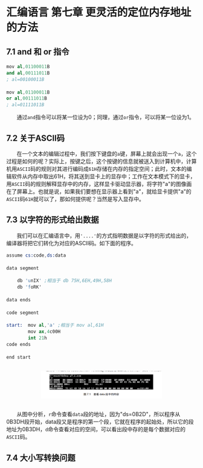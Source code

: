 # 汇编语言 第七章 更灵活的定位内存地址的方法

## 7.1 and 和 or 指令

```s
mov al,01100011B
and al,00111011B
; al=00100011B

mov al,01100011B
or al,00111011B
; al=01111011B
```

&nbsp;&nbsp;&nbsp;&nbsp;&nbsp;&nbsp;&nbsp;通过`and`指令可以将某一位设为0；同理，通过`or`指令，可以将某一位设为1。


## 7.2 关于ASCII码

&nbsp;&nbsp;&nbsp;&nbsp;&nbsp;&nbsp;&nbsp;在一个文本的编辑过程中，我们按下键盘的`a`键，屏幕上就会出现一个`a`，这个过程是如何的呢？实际上，按键之后，这个按键的信息就被送入到计算机中，计算机用`ASCII`码的规则对其进行编码成`61H`存储在内存的指定空间；此时，文本的编辑软件从内存中取出61H，将其送到显卡上的显存中；工作在文本模式下的显卡，用`ASCII`码的规则解释显存中的内存，这样显卡驱动显示器，将字符"a"的图像画在了屏幕上。也就是说，如果我们要想在显示器上看到"a"，就给显卡提供"a"的`ASCII`码`61H`就可以了，那如何提供呢？当然是写入显存中。


## 7.3 以字符的形式给出数据

&nbsp;&nbsp;&nbsp;&nbsp;&nbsp;&nbsp;&nbsp;我们可以在汇编语言中，用`'....'`的方式指明数据是以字符的形式给出的，编译器将把它们转化为对应的ASCII码。如下面的程序。

```s
assume cs:code,ds:data

data segment

    db 'unIX' ;相当于 db 75H,6EH,49H,58H
    db 'foRK'

data ends

code segment

start:  mov al,'a' ;相当于 mov al,61H
        mov ax,4c00H
        int 21h
code ends

end start
```

<div class="separator" style="clear: both;"><a href="https://raw.githubusercontent.com/lidongze0629/blog/main/images/assembly-language-7.1.png" style="display: block; padding: 1em 0px; text-align: center;"><img alt="" border="0" data-original-height="1202" data-original-width="1726" src="https://raw.githubusercontent.com/lidongze0629/blog/main/images/assembly-language-7.1.png" width="320" /></a></div>

&nbsp;&nbsp;&nbsp;&nbsp;&nbsp;&nbsp;&nbsp;从图中分析，`r`命令查看`data`段的地址，因为"ds=0B2D"，所以程序从0B3DH段开始，data段又是程序的第一个段，它就在程序的起始处，所以它的段地址为0B3DH，`d`命令查看对应的空间，可以看出段中存的是每个数据对应的`ASCII`码。


## 7.4 大小写转换问题